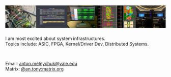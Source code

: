 # ![Banner](./github_banner.png)

I am most excited about system infrastructures. <br>
Topics include: ASIC, FPGA, Kernel/Driver Dev, Distributed Systems.

<img src="https://komarev.com/ghpvc/?username=anton-mel&style=flat-square&color=blue" alt=""/></img>

Email: anton.melnychuk@yale.edu <br>
Matrix: [@an.tony:matrix.org](https://matrix.to/#/@an.tony:matrix.org) <br>
